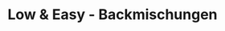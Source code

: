 ---
title: "Low & Easy - Backmischungen"
url: /eppingen/low-und-easy-backmischungen/
shop: Katalog
---